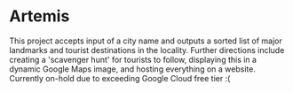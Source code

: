 # Artemis
 
This project accepts input of a city name and outputs a sorted list of major landmarks and tourist destinations in the locality. Further directions include creating a 'scavenger hunt' for tourists to follow, displaying this in a dynamic Google Maps image, and hosting everything on a website. Currently on-hold due to exceeding Google Cloud free tier :(
